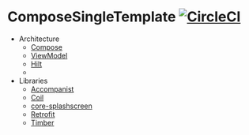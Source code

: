 # ComposeSingleTemplate [![CircleCI](https://dl.circleci.com/status-badge/img/gh/x1210x/ComposeSingleTemplate/tree/main.svg?style=shield)](https://dl.circleci.com/status-badge/redirect/gh/x1210x/ComposeSingleTemplate/tree/main)
* Architecture
  * [Compose](https://developer.android.com/jetpack/compose?hl=ko)
  * [ViewModel](https://developer.android.com/topic/libraries/architecture/viewmodel)
  * [Hilt](https://developer.android.com/training/dependency-injection/hilt-android?hl=ko)
  * 
* Libraries
  * [Accompanist](https://github.com/google/accompanist)
  * [Coil](https://coil-kt.github.io/coil/)
  * [core-splashscreen](https://developer.android.com/reference/kotlin/androidx/core/splashscreen/SplashScreen)
  * [Retrofit](https://square.github.io/retrofit/)
  * [Timber](https://github.com/JakeWharton/timber)
